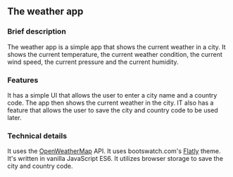 ## The weather app

### Brief description
The weather app is a simple app that shows the current weather in a city.
It shows the current temperature, the current weather condition, the current wind speed, the current pressure and the current humidity.


### Features
It has a simple UI that allows the user to enter a city name and a country code.
The app then shows the current weather in the city.
IT also has a feature that allows the user to save the city and country code to be used later.


### Technical details
It uses the [OpenWeatherMap](https://openweathermap.org/) API.
It uses bootswatch.com's [Flatly](https://bootswatch.com/flatly/) theme.
It's written in vanilla JavaScript ES6.
It utilizes browser storage to save the city and country code.


